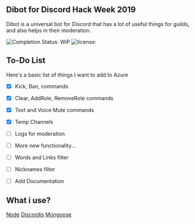 
## Dibot for Discord Hack Week 2019
Dibot is a universal bot for Discord that has a lot of useful things for guilds, and also helps in their moderation.

![Completion Status: WiP](https://img.shields.io/badge/Completion%20Status-Work%20in%20Progress-critical.svg)  ![license: ](https://img.shields.io/github/license/Mirazex/Dibot.svg)

## To-Do List

Here's a basic list of things I want to add to Azure

- [x] Kick, Ban, commands
- [x] Clear, AddRole, RemoveRole commands
- [x] Text and Voice Mute commands
- [x] Temp Channels
- [ ] Logs for moderation
- [ ] More new functionality...

- [ ] Words and Links filter
- [ ] Nicknames filter

- [ ] Add Documentation


## What i use?
[Node]([https://nodejs.org/](https://nodejs.org/))
[Discordjs]([https://discord.js.org](https://discord.js.org/))
[Mongoose]([https://mongoosejs.com/](https://mongoosejs.com/))

